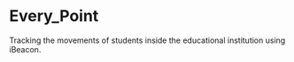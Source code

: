 # Every_Point
 Tracking the movements of students inside the educational institution using iBeacon.
